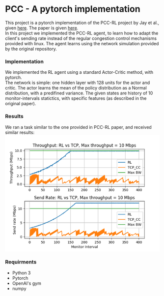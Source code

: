 # PCC - A pytorch implementation
This project is a pytorch implementation of the PCC-RL project by Jay et al., given <a href="https://github.com/PCCproject/PCC-RL">here</a>. The paper is given <a href=
"https://arxiv.org/abs/1810.03259"> here</a>.
</br>
In this project we implemented the PCC-RL agent, to learn how to adapt the client's sending rate instead of the regular congestion control mechanisms provided with linux. The agent learns using the network simulation provided by the original repository.</br>

### Implementation
We implemented the RL agent using a standard Actor-Critic method, with pytorch. </br>
The network is simple: one hidden layer with 128 units for the actor and critic. The actor learns the mean of the policy distribution as a Normal distribution, with a predifined variance. The given states are history of 10 monitor-intervals statictics, with specific features (as described in the original paper).

### Results
We ran a task similar to the one provided in PCC-RL paper, and received similar results:</br>
![Throughput of RL vs TCP](results/graphs/thpt_send_rl_tcp_10.png)

### Requirments
* Python 3
* Pytorch
* OpenAI's gym
* numpy
